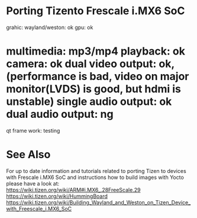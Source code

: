 Porting Tizento Frescale i.MX6 SoC
======================
grahic:
wayland/weston: ok
gpu: ok

multimedia:
mp3/mp4 playback: ok
camera: ok
dual video output: ok, (performance is bad, video on major monitor(LVDS) is good, but hdmi is unstable)
single audio output: ok
dual audio output: ng
======================

qt frame work: testing

See Also
======================
For up to date information and tutorials related to porting Tizen to devices with Frescale i.MX6 SoC and instructions how to build images with Yocto please have a look at:
https://wiki.tizen.org/wiki/ARM#i.MX6_.28FreeScale.29
https://wiki.tizen.org/wiki/HummingBoard
https://wiki.tizen.org/wiki/Building_Wayland_and_Weston_on_Tizen_Device_with_Freescale_i.MX6_SoC
